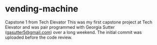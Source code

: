 # vending-machine
Capstone 1 from Tech Elevator
This was my first capstone project at Tech Elevator and was pair programmed with Georgia Sutter (gasutter5@gmail.com) over a long weekend. 
The initial commit was uploaded before the code review.
